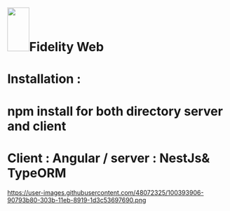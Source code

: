 # <img src="https://user-images.githubusercontent.com/48072325/100393906-90793b80-303b-11eb-8919-1d3c53697690.png" width="50" height="100" >Fidelity Web
 
# Installation : 
# npm install for both directory server and client 
# Client : Angular / server : NestJs& TypeORM 
https://user-images.githubusercontent.com/48072325/100393906-90793b80-303b-11eb-8919-1d3c53697690.png
